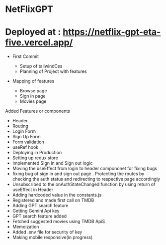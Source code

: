 # NetFlixGPT

# Deployed at : https://netflix-gpt-eta-five.vercel.app/

- First Commit
    - Setup of tailwindCss
    - Planning of Project with features

- Mapping of features
    - Browse page
    - Sign in page
    - Movies page

Added Features or components
- Header
- Routing
- Login Form
- Sign Up Form
- Form validation 
- useRef hook
- Deploying in Production
- Setting up redux store
- Implemented Sign in and Sign out logic
- Moving the useEffect from login to header compononet for fixing bugs
- fixing bug of sign in and sign out page . Protecting the routes by checking the auth status and redirecting to respective page accordingly
- Unsubscribed to the onAuthStateChanged function by using return of useEffect in Header
- Adding hardcoded value in the constants.js
- Registered and made first call on TMDB
- Adding GPT search feature
- Getting Gemini Api key
- GPT search feature added
- Fetched suggested movies using TMDB ApiS
- Memoization 
- Added .env file for security of key
- Making mobile responsive(in progress)